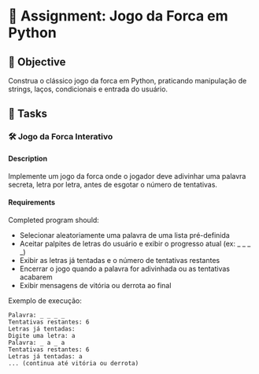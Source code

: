 

# 📘 Assignment: Jogo da Forca em Python

## 🎯 Objective

Construa o clássico jogo da forca em Python, praticando manipulação de strings, laços, condicionais e entrada do usuário.

## 📝 Tasks

### 🛠️ Jogo da Forca Interativo

#### Description
Implemente um jogo da forca onde o jogador deve adivinhar uma palavra secreta, letra por letra, antes de esgotar o número de tentativas.

#### Requirements
Completed program should:

- Selecionar aleatoriamente uma palavra de uma lista pré-definida
- Aceitar palpites de letras do usuário e exibir o progresso atual (ex: _ _ _ _)
- Exibir as letras já tentadas e o número de tentativas restantes
- Encerrar o jogo quando a palavra for adivinhada ou as tentativas acabarem
- Exibir mensagens de vitória ou derrota ao final

Exemplo de execução:
```plaintext
Palavra: _ _ _ _
Tentativas restantes: 6
Letras já tentadas: 
Digite uma letra: a
Palavra: _ a _ a
Tentativas restantes: 6
Letras já tentadas: a
... (continua até vitória ou derrota)
```
